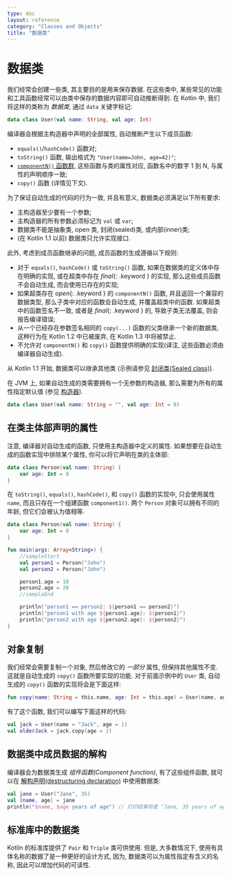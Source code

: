 ```yaml
---
type: doc
layout: reference
category: "Classes and Objects"
title: "数据类"
---
```


# 数据类

我们经常会创建一些类, 其主要目的是用来保存数据. 在这些类中, 某些常见的功能和工具函数经常可以由类中保存的数据内容即可自动推断得到. 在 Kotlin 中, 我们将这样的类称为 _数据类_, 通过 `data` 关键字标记:

``` kotlin
data class User(val name: String, val age: Int)
```

编译器会根据主构造器中声明的全部属性, 自动推断产生以下成员函数:

  * `equals()`/`hashCode()` 函数对;
  * `toString()` 函数, 输出格式为 `"User(name=John, age=42)"`;
  * [`componentN()` 函数群](multi-declarations.html), 这些函数与类的属性对应, 函数名中的数字 1 到 N, 与属性的声明顺序一致;
  * `copy()` 函数 (详情见下文).

为了保证自动生成的代码的行为一致, 并且有意义, 数据类必须满足以下所有要求:

  * 主构造器至少要有一个参数;
  * 主构造器的所有参数必须标记为 `val` 或 `var`;
  * 数据类不能是抽象类, open 类, 封闭(sealed)类, 或内部(inner)类;
  * (在 Kotlin 1.1 以前) 数据类只允许实现接口.

此外, 考虑到成员函数继承的问题, 成员函数的生成遵循以下规则:

  * 对于 `equals()`, `hashCode()` 或 `toString()` 函数, 如果在数据类的定义体中存在明确的实现, 或在超类中存在 *final*{: .keyword } 的实现, 那么这些成员函数不会自动生成, 而会使用已存在的实现;
  * 如果超类存在 *open*{: .keyword } 的 `componentN()` 函数, 并且返回一个兼容的数据类型, 那么子类中对应的函数会自动生成, 并覆盖超类中的函数. 如果超类中的函数签名不一致, 或者是 *final*{: .keyword } 的, 导致子类无法覆盖, 则会报告编译错误;
  * 从一个已经存在参数签名相同的 `copy(...)` 函数的父类继承一个新的数据类, 这种行为在 Kotlin 1.2 中已被废弃, 在 Kotlin 1.3 中将被禁止.
  * 不允许对 `componentN()` 和 `copy()` 函数提供明确的实现(译注, 这些函数必须由编译器自动生成).

从 Kotlin 1.1 开始, 数据类可以继承其他类 (示例请参见 [封闭类(Sealed class)](sealed-classes.html)).

在 JVM 上, 如果自动生成的类需要拥有一个无参数的构造器, 那么需要为所有的属性指定默认值
(参见 [构造器](classes.html#constructors)).

``` kotlin
data class User(val name: String = "", val age: Int = 0)
```

## 在类主体部声明的属性

注意, 编译器对自动生成的函数, 只使用主构造器中定义的属性.
如果想要在自动生成的函数实现中排除某个属性, 你可以将它声明在类的主体部:

```kotlin
data class Person(val name: String) {
    var age: Int = 0
}
```

在 `toString()`, `equals()`, `hashCode()`, 和 `copy()` 函数的实现中, 只会使用属性 `name`, 而且只存在一个组建函数 `component1()`.
两个 `Person` 对象可以拥有不同的年龄, 但它们会被认为值相等.

<div class="sample" markdown="1" data-min-compiler-version="1.2">

``` kotlin
data class Person(val name: String) {
    var age: Int = 0
}

fun main(args: Array<String>) {
    //sampleStart
    val person1 = Person("John")
    val person2 = Person("John")

    person1.age = 10
    person2.age = 20
    //sampleEnd

    println("person1 == person2: ${person1 == person2}")
    println("person1 with age ${person1.age}: ${person1}")
    println("person2 with age ${person2.age}: ${person2}")
}
```
</div>

## 对象复制

我们经常会需要复制一个对象, 然后修改它的 _一部分_ 属性, 但保持其他属性不变.
这就是自动生成的 `copy()` 函数所要实现的功能. 对于前面示例中的 `User` 类, 自动生成的 `copy()` 函数的实现将会是下面这样:

``` kotlin
fun copy(name: String = this.name, age: Int = this.age) = User(name, age)     
```     

有了这个函数, 我们可以编写下面这样的代码:

``` kotlin
val jack = User(name = "Jack", age = 1)
val olderJack = jack.copy(age = 2)
```

## 数据类中成员数据的解构

编译器会为数据类生成 _组件函数(Component function)_, 有了这些组件函数, 就可以在 [解构声明(destructuring declaration)](multi-declarations.html) 中使用数据类:

``` kotlin
val jane = User("Jane", 35)
val (name, age) = jane
println("$name, $age years of age") // 打印结果将是 "Jane, 35 years of age"
```

## 标准库中的数据类

Kotlin 的标准库提供了 `Pair` 和 `Triple` 类可供使用. 但是, 大多数情况下, 使用有具体名称的数据了是一种更好的设计方式, 因为, 数据类可以为属性指定有含义的名称, 因此可以增加代码的可读性.
